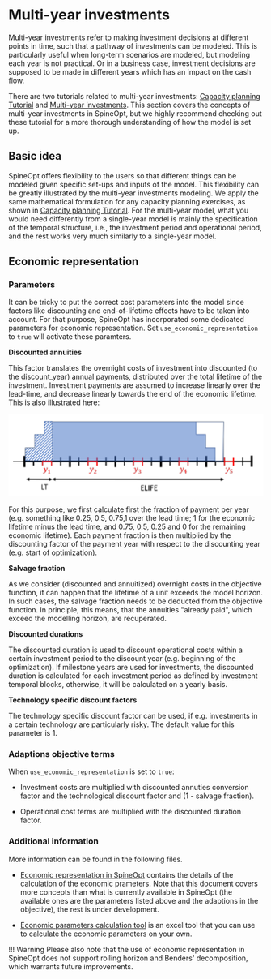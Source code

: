 # Multi-year investments

Multi-year investments refer to making investment decisions at different points in time, such that a pathway of investments can be modeled. This is particularly useful when long-term scenarios are modeled, but modeling each year is not practical. Or in a business case, investment decisions are supposed to be made in different years which has an impact on the cash flow.

There are two tutorials related to multi-year investments: [Capacity planning Tutorial](https://spine-tools.github.io/SpineOpt.jl/latest/tutorial/capacity_planning/) and [Multi-year investments](https://spine-tools.github.io/SpineOpt.jl/latest/tutorial/capacity_planning/#Multi-year-investments). This section covers the concepts of multi-year investments in SpineOpt, but we highly recommend checking out these tutorial for a more thorough understanding of how the model is set up.

## Basic idea

SpineOpt offers flexibility to the users so that different things can be modeled given specific set-ups and inputs of the model. This flexibility can be greatly illustrated by the multi-year investments modeling. We apply the same mathematical formulation for any capacity planning exercises, as shown in [Capacity planning Tutorial](https://spine-tools.github.io/SpineOpt.jl/latest/tutorial/capacity_planning/). For the multi-year model, what you would need differently from a single-year model is mainly the specification of the temporal structure, i.e., the investment period and operational period, and the rest works very much similarly to a single-year model.

## Economic representation

### Parameters
It can be tricky to put the correct cost parameters into the model since factors like discounting and end-of-lifetime effects have to be taken into account. For that purpose, SpineOpt has incorporated some dedicated parameters for economic representation. Set `use_economic_representation` to `true` will activate these paramters.

**Discounted annuities**

This factor translates the overnight costs of investment into discounted (to the discount_year) annual payments, distributed over the total lifetime of the investment. Investment payments are assumed to increase linearly over the lead-time, and decrease linearly towards the end of the economic lifetime. This is also illustrated here:

![image](figs_multi-year/discounted_annuities.png)

For this purpose, we first calculate first the fraction of payment per year (e.g. something like 0.25, 0.5, 0.75,1 over the lead time; 1 for the economic lifetime minus the lead time, and 0.75, 0.5, 0.25 and 0 for the remaining economic lifetime). Each payment fraction is then multiplied by the discounting factor of the payment year with respect to the discounting year (e.g. start of optimization).

**Salvage fraction**

As we consider (discounted and annuitized) overnight costs in the objective function, it can happen that the lifetime of a unit exceeds the model horizon. In such cases, the salvage fraction needs to be deducted from the objective function. In principle, this means, that the annuities "already paid", which exceed the modelling horizon, are recuperated.

**Discounted durations**

The discounted duration is used to discount operational costs within a certain investment period to the discount year (e.g. beginning of the optimization). If milestone years are used for investments, the discounted duration is calculated for each investment period as defined by investment temporal blocks, otherwise, it will be calculated on a yearly basis.

**Technology specific discount factors**

The technology specific discount factor can be used, if e.g. investments in a certain technology are particularly risky. The default value for this parameter is 1.

### Adaptions objective terms

When `use_economic_representation` is set to `true`:

- Investment costs are multiplied with discounted annuties conversion factor and the technological discount factor and (1 - salvage fraction).

- Operational cost terms are multiplied with the discounted duration factor.

### Additional information

More information can be found in the following files.

- [Economic representation in SpineOpt](https://github.com/Spine-project/SpineOpt.jl/files/9130471/Spine_invest.3.pdf) contains the details of the calculation of the economic prameters. Note that this document covers more concepts than what is currently available in SpineOpt (the available ones are the parameters listed above and the adaptions in the objective), the rest is under development.

- [Economic parameters calculation tool](https://github.com/Spine-project/SpineOpt.jl/files/9130469/parameter_illustration.2.xlsx) is an excel tool that you can use to calculate the economic parameters on your own.

!!! Warning
    Please also note that the use of economic representation in SpineOpt does not support rolling horizon and Benders' decomposition, which warrants future improvements.